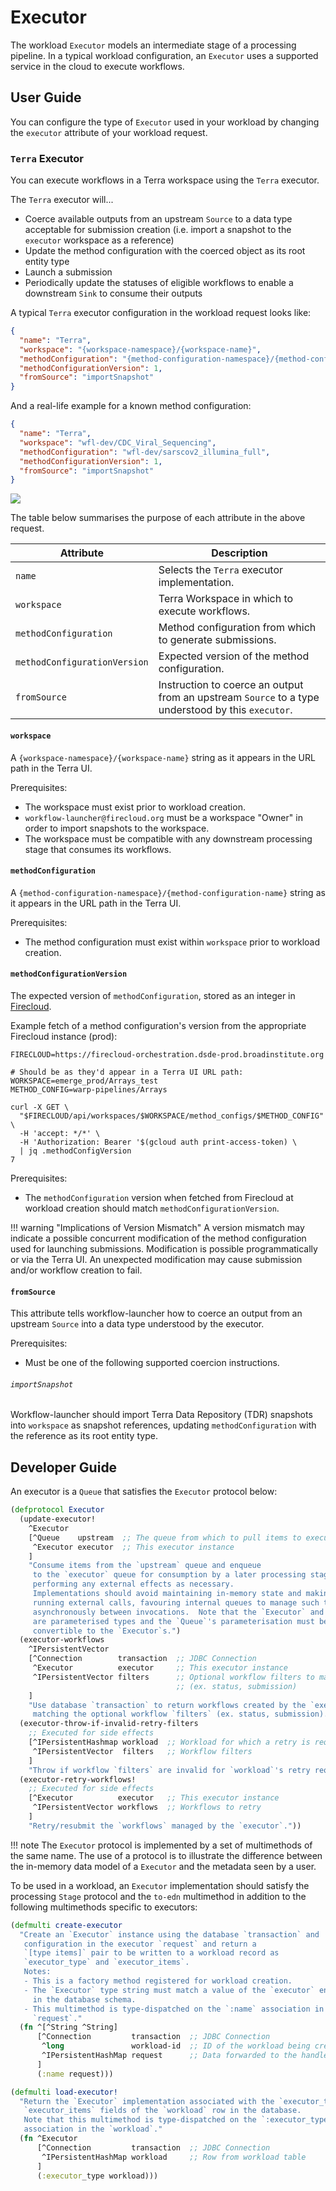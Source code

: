 # Executor
The workload `Executor` models an intermediate stage of a processing pipeline.
In a typical workload configuration, an `Executor` uses a supported
service in the cloud to execute workflows.

## User Guide
You can configure the type of `Executor` used in your workload by changing the
`executor` attribute of your workload request.

### `Terra` Executor
You can execute workflows in a Terra workspace using the `Terra` executor.

The `Terra` executor will...

- Coerce available outputs from an upstream `Source` to a data type acceptable
  for submission creation
  (i.e. import a snapshot to the `executor` workspace as a reference)
- Update the method configuration with the coerced object as its root entity
  type
- Launch a submission
- Periodically update the statuses of eligible workflows to enable a
  downstream `Sink` to consume their outputs

A typical `Terra` executor configuration in the workload request looks like:
```json
{
  "name": "Terra",
  "workspace": "{workspace-namespace}/{workspace-name}",
  "methodConfiguration": "{method-configuration-namespace}/{method-configuration-name}",
  "methodConfigurationVersion": 1,
  "fromSource": "importSnapshot"
}
```

And a real-life example for a known method configuration:
```json
{
  "name": "Terra",
  "workspace": "wfl-dev/CDC_Viral_Sequencing",
  "methodConfiguration": "wfl-dev/sarscov2_illumina_full",
  "methodConfigurationVersion": 1,
  "fromSource": "importSnapshot"
}
```

![](assets/executor/terra-method-configuration.png)

The table below summarises the purpose of each attribute in the above request.

| Attribute                    | Description                                                                                       |
|------------------------------|---------------------------------------------------------------------------------------------------|
| `name`                       | Selects the `Terra` executor implementation.                                                      |
| `workspace`                  | Terra Workspace in which to execute workflows.                                                    |
| `methodConfiguration`        | Method configuration from which to generate submissions.                                          |
| `methodConfigurationVersion` | Expected version of the method configuration.                                                     |
| `fromSource`                 | Instruction to coerce an output from an upstream `Source` to a type understood by this `executor`.|

#### `workspace`
A `{workspace-namespace}/{workspace-name}` string as it appears in the URL path
in the Terra UI.

Prerequisites:

- The workspace must exist prior to workload creation.
- `workflow-launcher@firecloud.org` must be a workspace "Owner" in order to
  import snapshots to the workspace.
- The workspace must be compatible with any downstream processing stage that
  consumes its workflows.

#### `methodConfiguration`
A `{method-configuration-namespace}/{method-configuration-name}` string as it
appears in the URL path in the Terra UI.

Prerequisites:

- The method configuration must exist within `workspace` prior to
  workload creation.

#### `methodConfigurationVersion`
The expected version of `methodConfiguration`, stored as an integer in
[Firecloud](https://firecloud-orchestration.dsde-prod.broadinstitute.org/#/Method%20Configurations/getWorkspaceMethodConfig).

Example fetch of a method configuration's version from the appropriate
Firecloud instance (prod):

```shell
FIRECLOUD=https://firecloud-orchestration.dsde-prod.broadinstitute.org

# Should be as they'd appear in a Terra UI URL path:
WORKSPACE=emerge_prod/Arrays_test
METHOD_CONFIG=warp-pipelines/Arrays

curl -X GET \
  "$FIRECLOUD/api/workspaces/$WORKSPACE/method_configs/$METHOD_CONFIG" \
  -H 'accept: */*' \
  -H 'Authorization: Bearer '$(gcloud auth print-access-token) \
  | jq .methodConfigVersion
7
```

Prerequisites:

- The `methodConfiguration` version when fetched from Firecloud
  at workload creation should match `methodConfigurationVersion`.

!!! warning "Implications of Version Mismatch"
    A version mismatch may indicate a possible concurrent modification of the
    method configuration used for launching submissions.  Modification is possible
    programmatically or via the Terra UI.  An unexpected modification may cause
    submission and/or workflow creation to fail.

#### `fromSource`
This attribute tells workflow-launcher how to coerce an output
from an upstream `Source` into a data type understood by the executor.

Prerequisites:

- Must be one of the following supported coercion instructions.

###### `importSnapshot`
Workflow-launcher should import Terra Data Repository (TDR) snapshots
into `workspace` as snapshot references,
updating `methodConfiguration` with the reference as its root entity type.

## Developer Guide
An executor is a `Queue` that satisfies the `Executor` protocol below:
```clojure
(defprotocol Executor
  (update-executor!
    ^Executor
    [^Queue    upstream  ;; The queue from which to pull items to execute
     ^Executor executor  ;; This executor instance
    ]
    "Consume items from the `upstream` queue and enqueue
     to the `executor` queue for consumption by a later processing stage,
     performing any external effects as necessary.
     Implementations should avoid maintaining in-memory state and making long-
     running external calls, favouring internal queues to manage such tasks
     asynchronously between invocations.  Note that the `Executor` and `Queue`
     are parameterised types and the `Queue`'s parameterisation must be
     convertible to the `Executor`s.")
  (executor-workflows
    ^IPersistentVector
    [^Connection        transaction  ;; JDBC Connection
     ^Executor          executor     ;; This executor instance
     ^IPersistentVector filters      ;; Optional workflow filters to match
                                     ;; (ex. status, submission)
    ]
    "Use database `transaction` to return workflows created by the `executor`
     matching the optional workflow `filters` (ex. status, submission).")
  (executor-throw-if-invalid-retry-filters
    ;; Executed for side effects
    [^IPersistentHashmap workload  ;; Workload for which a retry is requested
     ^IPersistentVector  filters   ;; Workflow filters
    ]
    "Throw if workflow `filters` are invalid for `workload`'s retry request.")
  (executor-retry-workflows!
    ;; Executed for side effects
    [^Executor          executor   ;; This executor instance
     ^IPersistentVector workflows  ;; Workflows to retry
    ]
    "Retry/resubmit the `workflows` managed by the `executor`."))
```

!!! note
    The `Executor` protocol is implemented by a set of multimethods of the same
    name. The use of a protocol is to illustrate the difference between the
    in-memory data model of a `Executor` and the metadata seen by a user.

To be used in a workload,
an `Executor` implementation
should satisfy the processing `Stage` protocol
and the `to-edn` multimethod
in addition to the following multimethods
specific to executors:

```clojure
(defmulti create-executor
  "Create an `Executor` instance using the database `transaction` and
   configuration in the executor `request` and return a
   `[type items]` pair to be written to a workload record as
   `executor_type` and `executor_items`.
   Notes:
   - This is a factory method registered for workload creation.
   - The `Executor` type string must match a value of the `executor` enum
     in the database schema.
   - This multimethod is type-dispatched on the `:name` association in the
     `request`."
  (fn ^[^String ^String]
      [^Connection         transaction  ;; JDBC Connection
       ^long               workload-id  ;; ID of the workload being created
       ^IPersistentHashMap request      ;; Data forwarded to the handler
      ]
      (:name request)))

(defmulti load-executor!
  "Return the `Executor` implementation associated with the `executor_type` and
   `executor_items` fields of the `workload` row in the database.
   Note that this multimethod is type-dispatched on the `:executor_type`
   association in the `workload`."
  (fn ^Executor
      [^Connection         transaction  ;; JDBC Connection
       ^IPersistentHashMap workload     ;; Row from workload table
      ]
      (:executor_type workload)))
```
